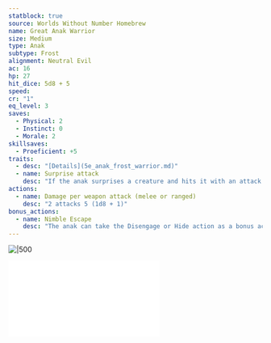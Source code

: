 ```yaml
---
statblock: true
source: Worlds Without Number Homebrew
name: Great Anak Warrior
size: Medium
type: Anak
subtype: Frost
alignment: Neutral Evil
ac: 16
hp: 27
hit_dice: 5d8 + 5
speed: 
cr: "1"
eq_level: 3
saves:
  - Physical: 2
  - Instinct: 0
  - Morale: 2
skillsaves:
  - Proeficient: +5
traits:
  - desc: "[Details](5e_anak_frost_warrior.md)"
  - name: Surprise attack
    desc: "If the anak surprises a creature and hits it with an attack during the first round of combat, the target takes an extra 7 (2d6) damage from the attack."
actions:
  - name: Damage per weapon attack (melee or ranged)
    desc: "2 attacks 5 (1d8 + 1)"
bonus_actions:
  - name: Nimble Escape
    desc: "The anak can take the Disengage or Hide action as a bonus action on each of its turns."
---
```


![|500](https://i.imgur.com/0EyuYIv.png)

![Anak](../campaign/context/cultures.md#Anak)
